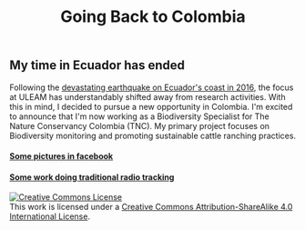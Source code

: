 ﻿---
title: "Going Back to Colombia"
show_date: true
toc: true
category: 
  - English
tags: 
  - Colombia
  - Biodiversity
  - TNC
  - ciencia
header:
  teaser: /images/Diego_Lizcano_Radiotracking.jpg
  overlay_image: "/images/texture-feature-09.jpg"
  caption: "[Coca leaves, Colombia. Diego J. Lizcano](https://www.instagram.com/walking_tapir/)"
comments: true
share: true
last_modified_at: 2017-02-22T01:24:36-0400
---

## My time in Ecuador has ended

Following the [devastating earthquake on Ecuador's coast in 2016](https://en.wikipedia.org/wiki/2016_Ecuador_earthquake), the focus at ULEAM has understandably shifted away from research activities. With this in mind, I decided to pursue a new opportunity in Colombia. I'm excited to announce that I'm now working as a Biodiversity Specialist for The Nature Conservancy Colombia (TNC). My primary project focuses on Biodiversity monitoring and promoting sustainable cattle ranching practices.

#### [Some pictures in facebook](https://www.facebook.com/media/set/?set=a.10155724873992501&type=3)

#### [Some work doing traditional radio tracking](https://bird-monitoring.netlify.app/)


<p>
<p></p>
</p>

<a rel="license" href="http://creativecommons.org/licenses/by-sa/4.0/"><img alt="Creative Commons License" style="border-width:0" src="http://i.creativecommons.org/l/by-sa/4.0/88x31.png" /></a><br />This work is licensed under a <a rel="license" href="http://creativecommons.org/licenses/by-sa/4.0/">Creative Commons Attribution-ShareAlike 4.0 International License</a>.




